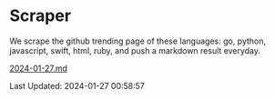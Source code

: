 # Scraper

We scrape the github trending page of these languages: go, python, javascript, swift, html, ruby, and push a markdown result everyday.

[2024-01-27.md](https://github.com/henson/Scraper/blob/master/2024-01-27.md)

Last Updated: 2024-01-27 00:58:57